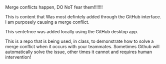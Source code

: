 Merge conflicts happen, DO NoT fear them!!!!!!!

This is content that Was most defintely added through the GitHub interface. I am purposely causing a merge conflict.

This sentefnce was added locally using the GitHub desktop app.

This is a repo that is being used, in class, to demonstrate how to solve a merge conflict when it occurs with your teammates. Sometimes Github will automatically solve the issue, other times it cannot and requires human intervention!
